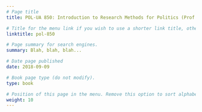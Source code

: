 ```yaml
---
# Page title
title: POL-UA 850: Introduction to Research Methods for Politics (Prof. Anna Harvey)

# Title for the menu link if you wish to use a shorter link title, otherwise remove this option.
linktitle: pol-850

# Page summary for search engines.
summary: Blah, blah, blah...

# Date page published
date: 2018-09-09

# Book page type (do not modify).
type: book

# Position of this page in the menu. Remove this option to sort alphabetically.
weight: 10
---
```

